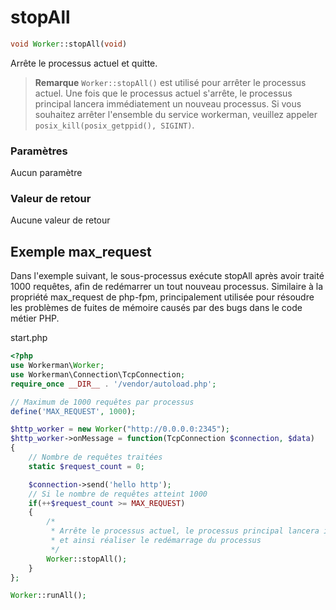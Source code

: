 # stopAll
```php
void Worker::stopAll(void)
```

Arrête le processus actuel et quitte.

> **Remarque**
> `Worker::stopAll()` est utilisé pour arrêter le processus actuel. Une fois que le processus actuel s'arrête, le processus principal lancera immédiatement un nouveau processus. Si vous souhaitez arrêter l'ensemble du service workerman, veuillez appeler `posix_kill(posix_getppid(), SIGINT)`.

### Paramètres
Aucun paramètre

### Valeur de retour
Aucune valeur de retour

## Exemple max_request

Dans l'exemple suivant, le sous-processus exécute stopAll après avoir traité 1000 requêtes, afin de redémarrer un tout nouveau processus. Similaire à la propriété max_request de php-fpm, principalement utilisée pour résoudre les problèmes de fuites de mémoire causés par des bugs dans le code métier PHP.

start.php

```php
<?php
use Workerman\Worker;
use Workerman\Connection\TcpConnection;
require_once __DIR__ . '/vendor/autoload.php';

// Maximum de 1000 requêtes par processus
define('MAX_REQUEST', 1000);

$http_worker = new Worker("http://0.0.0.0:2345");
$http_worker->onMessage = function(TcpConnection $connection, $data)
{
    // Nombre de requêtes traitées
    static $request_count = 0;

    $connection->send('hello http');
    // Si le nombre de requêtes atteint 1000
    if(++$request_count >= MAX_REQUEST)
    {
        /*
         * Arrête le processus actuel, le processus principal lancera immédiatement un nouveau processus tout neuf pour assurer la reprise du processus
         * et ainsi réaliser le redémarrage du processus
         */
        Worker::stopAll();
    }
};

Worker::runAll();
```
